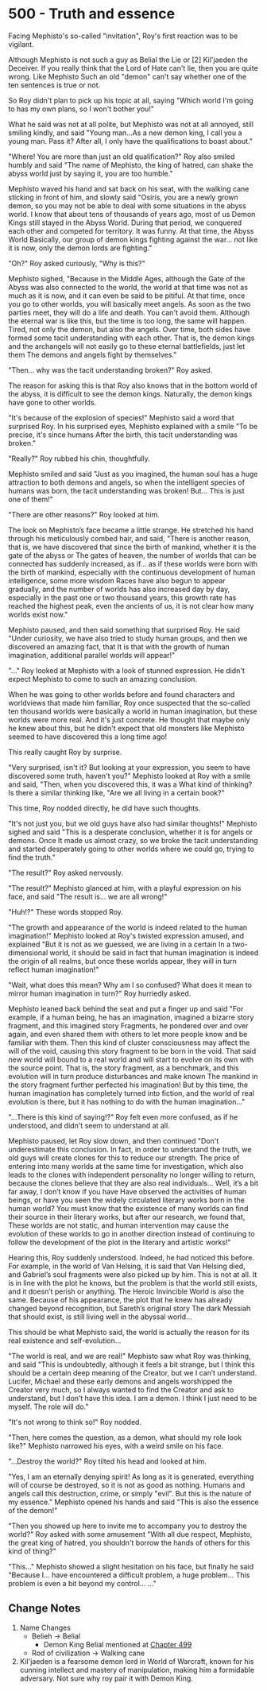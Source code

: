 # 500 - Truth and essence

Facing Mephisto's so-called "invitation", Roy's first reaction was to be vigilant.

Although Mephisto is not such a guy as Belial the Lie or [2] Kil'jaeden the Deceiver. If you really think that the Lord of Hate can't lie, then you are quite wrong. Like Mephisto Such an old "demon" can't say whether one of the ten sentences is true or not.

So Roy didn't plan to pick up his topic at all, saying "Which world I'm going to has my own plans, so I won't bother you!"

What he said was not at all polite, but Mephisto was not at all annoyed, still smiling kindly, and said "Young man...As a new demon king, I call you a young man. Pass it? After all, I only have the qualifications to boast about."

"Where! You are more than just an old qualification?" Roy also smiled humbly and said "The name of Mephisto, the king of hatred, can shake the abyss world just by saying it, you are too humble."

Mephisto waved his hand and sat back on his seat, with the walking cane sticking in front of him, and slowly said "Osiris, you are a newly grown demon, so you may not be able to deal with some situations in the abyss world. I know that about tens of thousands of years ago, most of us Demon Kings still stayed in the Abyss World. During that period, we conquered each other and competed for territory. It was funny. At that time, the Abyss World Basically, our group of demon kings fighting against the war... not like it is now, only the demon lords are fighting."

"Oh?" Roy asked curiously, "Why is this?"

Mephisto sighed, "Because in the Middle Ages, although the Gate of the Abyss was also connected to the world, the world at that time was not as much as it is now, and it can even be said to be pitiful. At that time, once you go to other worlds, you will basically meet angels. As soon as the two parties meet, they will do a life and death. You can't avoid them. Although the eternal war is like this, but the time is too long, the same will happen. Tired, not only the demon, but also the angels. Over time, both sides have formed some tacit understanding with each other. That is, the demon kings and the archangels will not easily go to these eternal battlefields, just let them The demons and angels fight by themselves."

"Then... why was the tacit understanding broken?" Roy asked.

The reason for asking this is that Roy also knows that in the bottom world of the abyss, it is difficult to see the demon kings. Naturally, the demon kings have gone to other worlds.

"It's because of the explosion of species!" Mephisto said a word that surprised Roy. In his surprised eyes, Mephisto explained with a smile "To be precise, it's since humans After the birth, this tacit understanding was broken."

"Really?" Roy rubbed his chin, thoughtfully.

Mephisto smiled and said "Just as you imagined, the human soul has a huge attraction to both demons and angels, so when the intelligent species of humans was born, the tacit understanding was broken! But... This is just one of them!"

"There are other reasons?" Roy looked at him.

The look on Mephisto’s face became a little strange. He stretched his hand through his meticulously combed hair, and said, "There is another reason, that is, we have discovered that since the birth of mankind, whether it is the gate of the abyss or The gates of heaven, the number of worlds that can be connected has suddenly increased, as if... as if these worlds were born with the birth of mankind, especially with the continuous development of human intelligence, some more wisdom Races have also begun to appear gradually, and the number of worlds has also increased day by day, especially in the past one or two thousand years, this growth rate has reached the highest peak, even the ancients of us, it is not clear how many worlds exist now."

Mephisto paused, and then said something that surprised Roy. He said "Under curiosity, we have also tried to study human groups, and then we discovered an amazing fact, that It is that with the growth of human imagination, additional parallel worlds will appear!"

"..." Roy looked at Mephisto with a look of stunned expression. He didn't expect Mephisto to come to such an amazing conclusion.

When he was going to other worlds before and found characters and worldviews that made him familiar, Roy once suspected that the so-called ten thousand worlds were basically a world in human imagination, but these worlds were more real. And it's just concrete. He thought that maybe only he knew about this, but he didn't expect that old monsters like Mephisto seemed to have discovered this a long time ago!

This really caught Roy by surprise.

"Very surprised, isn't it? But looking at your expression, you seem to have discovered some truth, haven't you?" Mephisto looked at Roy with a smile and said, "Then, when you discovered this, it was a What kind of thinking? Is there a similar thinking like, "Are we all living in a certain book?"

This time, Roy nodded directly, he did have such thoughts.

"It's not just you, but we old guys have also had similar thoughts!" Mephisto sighed and said "This is a desperate conclusion, whether it is for angels or demons. Once It made us almost crazy, so we broke the tacit understanding and started desperately going to other worlds where we could go, trying to find the truth."

"The result?" Roy asked nervously.

"The result?" Mephisto glanced at him, with a playful expression on his face, and said "The result is... we are all wrong!"

"Huh!?" These words stopped Roy.

"The growth and appearance of the world is indeed related to the human imagination!" Mephisto looked at Roy's twisted expression amused, and explained "But it is not as we guessed, we are living in a certain In a two-dimensional world, it should be said in fact that human imagination is indeed the origin of all realms, but once these worlds appear, they will in turn reflect human imagination!"

"Wait, what does this mean? Why am I so confused? What does it mean to mirror human imagination in turn?" Roy hurriedly asked.

Mephisto leaned back behind the seat and put a finger up and said "For example, if a human being, he has an imagination, imagined a bizarre story fragment, and this imagined story Fragments, he pondered over and over again, and even shared them with others to let more people know and be familiar with them. Then this kind of cluster consciousness may affect the will of the void, causing this story fragment to be born in the void. That said new world will bound to a real world and will start to evolve on its own with the source point. That is, the story fragment, as a benchmark, and this evolution will in turn produce disturbances and make known The mankind in the story fragment further perfected his imagination! But by this time, the human imagination has completely turned into fiction, and the world of real evolution is there, but it has nothing to do with the human imagination..."

"...There is this kind of saying!?" Roy felt even more confused, as if he understood, and didn't seem to understand at all.

Mephisto paused, let Roy slow down, and then continued "Don't underestimate this conclusion. In fact, in order to understand the truth, we old guys will create clones for this to reduce our strength. The price of entering into many worlds at the same time for investigation, which also leads to the clones with independent personality no longer willing to return, because the clones believe that they are also real individuals... Well, it’s a bit far away, I don’t know if you have Have observed the activities of human beings, or have you seen the widely circulated literary works born in the human world? You must know that the existence of many worlds can find their source in their literary works, but after our research, we found that, These worlds are not static, and human intervention may cause the evolution of these worlds to go in another direction instead of continuing to follow the development of the plot in the literary and artistic works!"

Hearing this, Roy suddenly understood. Indeed, he had noticed this before. For example, in the world of Van Helsing, it is said that Van Helsing died, and Gabriel’s soul fragments were also picked up by him. This is not at all. It is in line with the plot he knows, but the problem is that the world still exists, and it doesn’t perish or anything. The Heroic Invincible World is also the same. Because of his appearance, the plot that he knew has already changed beyond recognition, but Sareth’s original story The dark Messiah that should exist, is still living well in the abyssal world...

This should be what Mephisto said, the world is actually the reason for its real existence and self-evolution...

"The world is real, and we are real!" Mephisto saw what Roy was thinking, and said "This is undoubtedly, although it feels a bit strange, but I think this should be a certain deep meaning of the Creator, but we I can’t understand. Lucifer, Michael and these early demons and angels worshipped the Creator very much, so I always wanted to find the Creator and ask to understand, but I don’t have this idea. I am a demon. I think I just need to be myself. The role will do."

"It's not wrong to think so!" Roy nodded.

"Then, here comes the question, as a demon, what should my role look like?" Mephisto narrowed his eyes, with a weird smile on his face.

"...Destroy the world?" Roy tilted his head and looked at him.

"Yes, I am an eternally denying spirit! As long as it is generated, everything will of course be destroyed, so it is not as good as nothing. Humans and angels call this destruction, crime, or simply "evil". But this is the nature of my essence." Mephisto opened his hands and said "This is also the essence of the demon!"

"Then you showed up here to invite me to accompany you to destroy the world?" Roy asked with some amusement "With all due respect, Mephisto, the great king of hatred, you shouldn't borrow the hands of others for this kind of thing?"

"This..." Mephisto showed a slight hesitation on his face, but finally he said "Because I... have encountered a difficult problem, a huge problem... This problem is even a bit beyond my control... …"

## Change Notes

1. Name Changes
   - Belieh -> Belial
     - Demon King Belial mentioned at [Chapter 499](499-Schizophrenic.md)
   - Rod of civilization -> Walking cane
2. Kil'jaeden is a fearsome demon lord in World of Warcraft, known for his cunning intellect and mastery of manipulation, making him a formidable adversary. Not sure why roy pair it with Demon King.
